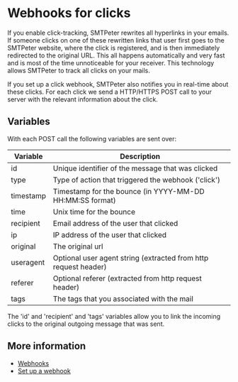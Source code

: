 # Webhooks for clicks

If you enable click-tracking, SMTPeter rewrites all hyperlinks in your emails.
If someone clicks on one of these rewritten links that user first goes to
the SMTPeter website, where the click is registered, and is then immediately
redirected to the original URL. This all happens automatically and very fast  
and is most of the time unnoticeable for your receiver. This technology
allows SMTPeter to track all clicks on your mails.

If you set up a click webhook, SMTPeter also notifies you in real-time
about these clicks. For each click we send a HTTP/HTTPS POST call to your 
server with the relevant information about the click.

## Variables

With each POST call the following variables are sent over:

| Variable  | Description                                                     |
|-----------|-----------------------------------------------------------------|
| id        | Unique identifier of the message that was clicked               |
| type      | Type of action that triggered the webhook ('click')             |
| timestamp | Timestamp for the bounce (in YYYY-MM-DD HH:MM:SS format)        |
| time      | Unix time for the bounce                                        |
| recipient | Email address of the user that clicked                          |
| ip        | IP address of the user that clicked                             |
| original  | The original url                                                |
| useragent | Optional user agent string (extracted from http request header) |
| referer   | Optional referer (extracted from http request header)           |
| tags      | The tags that you associated with the mail                      |

The 'id' and 'recipient' and 'tags' variables allow you to link the incoming clicks 
to the original outgoing message that was sent.

## More information

* [Webhooks](./webhooks)
* [Set up a webhook](./webhook-setup)

